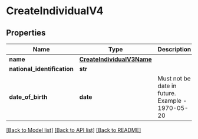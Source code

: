 # CreateIndividualV4

## Properties
Name | Type | Description | Notes
------------ | ------------- | ------------- | -------------
**name** | [**CreateIndividualV3Name**](CreateIndividualV3Name.md) |  | 
**national_identification** | **str** |  | [optional] 
**date_of_birth** | **date** | Must not be date in future. Example - 1970-05-20 | 

[[Back to Model list]](../README.md#documentation-for-models) [[Back to API list]](../README.md#documentation-for-api-endpoints) [[Back to README]](../README.md)


